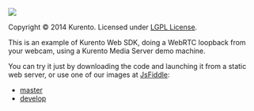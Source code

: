 [![][KurentoImage]][website]

Copyright © 2014 Kurento. Licensed under [LGPL License].

This is an example of Kurento Web SDK, doing a WebRTC loopback from your webcam,
using a Kurento Media Server demo machine.

You can try it just by downloading the code and launching it from a static web
server, or use one of our images at [JsFiddle](http://jsfiddle.net/):

* [master](http://jsfiddle.net/gh/get/library/pure/kurento/kws-media-api/contents/example/WebRtcEndpoint_2)
* [develop](http://jsfiddle.net/gh/get/library/pure/kurento/kws-media-api/contents/example/WebRtcEndpoint_2?ref=develop)


[KurentoImage]: https://secure.gravatar.com/avatar/21a2a12c56b2a91c8918d5779f1778bf?s=120
[LGPL License]: http://www.gnu.org/licenses/lgpl-2.1.html
[website]: http://kurento.org

